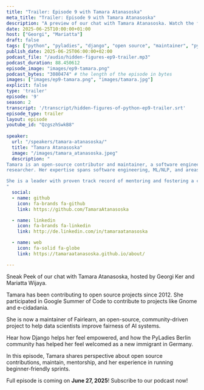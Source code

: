 ```yaml
---
title: "Trailer: Episode 9 with Tamara Atanasoska"
meta_title: "Trailer: Episode 9 with Tamara Atanasoska"
description: "A preview of our chat with Tamara Atanasoska. Watch the full episode on June 27, 2025"
date: 2025-06-25T10:00:00+01:00
host: ["Georgi", "Mariatta"]
draft: false
tags: ["python", "pyladies", "django", "open source", "maintainer", "pypodcats", "berlin", "north macedonia", "gsoc", "fairlearn"]
publish_date: 2025-06-25T06:00:00+02:00
podcast_file: "/audio/hidden-figures-ep9-trailer.mp3"
podcast_duration: 88.450612
episode_image: "images/ep9-tamara.png"
podcast_bytes: "3080474" # the length of the episode in bytes
images: ["images/ep9-tamara.png", "images/tamara.jpg"]
explicit: false 
type: 'trailer'
episode: '9'
season: 2
transcript: '/transcript/hidden-figures-of-python-ep9-trailer.srt'
episode_type: trailer
layout: episode
youtube_id: "QzgszhSwkB8"
  
speaker:
  url: "/speakers/tamara-atanasoska/"
  title: "Tamara Atanasoska"
  image: "/images/tamara_atanasoska.jpeg"
  description: "
Tamara is an open-source contributor and maintainer, a software engineer, and a CompLing/NLP
researcher. Her expertise spans software engineering, ML/NLP, and areas including fair and responsible AI.

She is a leader with proven track record of mentoring and fostering a culture of innovation and continuous improvement. 
"
  social:
  - name: github
    icon: fa-brands fa-github
    link: https://github.com/TamaraAtanasoska

  - name: linkedin
    icon: fa-brands fa-linkedin
    link: http://de.linkedin.com/in/tamaraatanasoska

  - name: web
    icon: fa-solid fa-globe
    link: https://tamaraatanasoska.github.io/about/

---
```


Sneak Peek of our chat with Tamara Atanasoska, hosted by Georgi Ker and Mariatta Wijaya.

Tamara has been contributing to open source projects since 2012. She participated in Google Summer of Code to
contribute to projects like Gnome and e-cidadania.

She is now a maintainer of Fairlearn, an open-source, community-driven project to help data scientists improve fairness
of AI systems.

Hear how Django helps her feel empowered, and how the PyLadies Berlin community has helped her feel welcomed as a new
immigrant in Germany.

In this episode, Tamara shares perspective about open source contributions, maintain, mentorship, and her experience
in running beginner-friendly sprints.

Full episode is coming on **June 27, 2025**! Subscribe to our podcast now!
